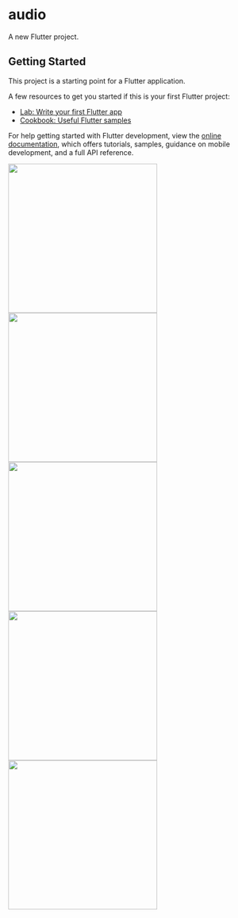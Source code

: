 # audio

A new Flutter project.

## Getting Started

This project is a starting point for a Flutter application.

A few resources to get you started if this is your first Flutter project:

- [Lab: Write your first Flutter app](https://docs.flutter.dev/get-started/codelab)
- [Cookbook: Useful Flutter samples](https://docs.flutter.dev/cookbook)

For help getting started with Flutter development, view the
[online documentation](https://docs.flutter.dev/), which offers tutorials,
samples, guidance on mobile development, and a full API reference.


<img src="https://github.com/praneetha28-ai/audio/assets/76510979/7e0b50db-f13c-4045-8f1b-a31d0e105fed" width="300"/>
<img src="https://github.com/praneetha28-ai/audio/assets/76510979/bf5438e8-5362-469d-b7db-b002a8345114" width="300"/>
<img src="https://github.com/praneetha28-ai/audio/assets/76510979/56d19834-7dbb-4879-b055-0517620a11fb" width="300"/>
<img src="https://github.com/praneetha28-ai/audio/assets/76510979/b4bf9524-b435-40cf-add5-40c8ae44a5b7" width="300"/>
<img src="https://github.com/praneetha28-ai/audio/assets/76510979/ea8dba69-21e2-4645-80f8-cf6a0ef2a3c3" width="300"/>

